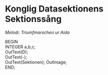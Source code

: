 # Konglig Datasektionens Sektionssång
*Melodi: Triumfmarschen ur Aida*

BEGIN  
INTEGER a,b,c;  
OutText(D);  
OutText(-);  
OutText(Sektionen); OutImage;  
END;  
